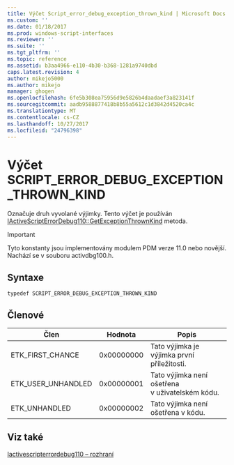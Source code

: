 ```yaml
---
title: Výčet Script_error_debug_exception_thrown_kind | Microsoft Docs
ms.custom: ''
ms.date: 01/18/2017
ms.prod: windows-script-interfaces
ms.reviewer: ''
ms.suite: ''
ms.tgt_pltfrm: ''
ms.topic: reference
ms.assetid: b3aa4966-e110-4b30-b368-1281a9740dbd
caps.latest.revision: 4
author: mikejo5000
ms.author: mikejo
manager: ghogen
ms.openlocfilehash: 6fe5b308ea75956d9e5826b4daadaef3a823141f
ms.sourcegitcommit: aadb9588877418b8b55a5612c1d3842d4520ca4c
ms.translationtype: MT
ms.contentlocale: cs-CZ
ms.lasthandoff: 10/27/2017
ms.locfileid: "24796398"
---
```

# <a name="scripterrordebugexceptionthrownkind-enumeration"></a>Výčet SCRIPT_ERROR_DEBUG_EXCEPTION_THROWN_KIND
Označuje druh vyvolané výjimky. Tento výčet je používán [IActiveScriptErrorDebug110::GetExceptionThrownKind](../../winscript/reference/iactivescripterrordebug110-getexceptionthrownkind.md) metoda.  
  
> [!IMPORTANT]
>  Tyto konstanty jsou implementovány modulem PDM verze 11.0 nebo novější. Nachází se v souboru activdbg100.h.  
  
## <a name="syntax"></a>Syntaxe  
  
```  
typedef SCRIPT_ERROR_DEBUG_EXCEPTION_THROWN_KIND  
```  
  
## <a name="members"></a>Členové  
  
|Člen|Hodnota|Popis|  
|------------|-----------|-----------------|  
|ETK_FIRST_CHANCE|0x00000000|Tato výjimka je výjimka první příležitosti.|  
|ETK_USER_UNHANDLED|0x00000001|Tato výjimka není ošetřena v uživatelském kódu.|  
|ETK_UNHANDLED|0x00000002|Tato výjimka není ošetřena v kódu.|  
  
## <a name="see-also"></a>Viz také  
 [Iactivescripterrordebug110 – rozhraní](../../winscript/reference/iactivescripterrordebug110-interface.md)